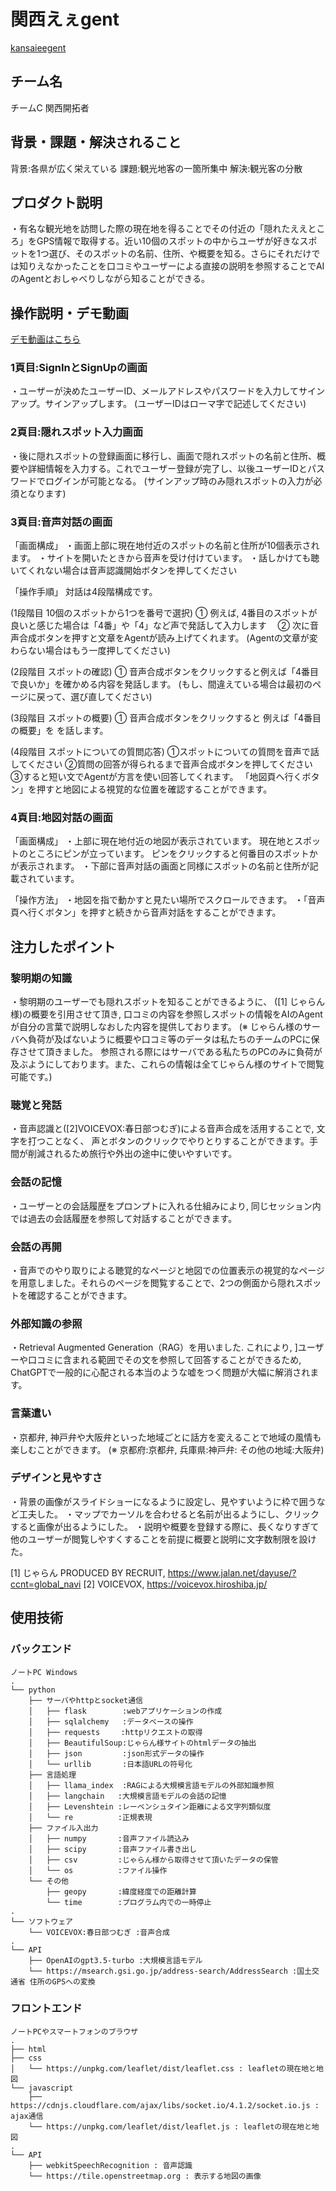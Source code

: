 # 関西えぇgent 
<!-- プロダクト名に変更してください -->

[kansaieegent](skansai_eegent_logo.png)

<!--[関西えぇgent](https://github.com/kc3hack/2024_C/blob/backend/kansai_eegent_logo.png?raw=true)-->

<!--![プロダクト名](https://kc3.me/cms/wp-content/uploads/2023/11/2b1b6d9083182c0ce0aeb60000b4d7a7.png)-->
<!-- プロダクト名・イメージ画像を差し変えてください -->


## チーム名
チームC 関西開拓者
<!-- チームIDとチーム名を入力してください -->


## 背景・課題・解決されること

<!-- テーマ「関西をいい感じに」に対して、考案するプロダクトがどういった(Why)背景から思いついたのか、どのよう(What)な課題があり、どのよう(How)に解決するのかを入力してください -->
背景:各県が広く栄えている
課題:観光地客の一箇所集中
解決:観光客の分散


## プロダクト説明

<!-- 開発したプロダクトの説明を入力してください -->
・有名な観光地を訪問した際の現在地を得ることでその付近の「隠れたええところ」をGPS情報で取得する。近い10個のスポットの中からユーザが好きなスポットを1つ選び、そのスポットの名前、住所、や概要を知る。さらにそれだけでは知りえなかったことを口コミやユーザーによる直接の説明を参照することでAIのAgentとおしゃべりしながら知ることができる。


## 操作説明・デモ動画
[デモ動画はこちら](https://www.youtube.com/watch?v=_FAA15ARmas)
<!-- 開発したプロダクトの操作説明について入力してください。また、操作説明デモ動画があれば、埋め込みやリンクを記載してください -->

### 1頁目:SignInとSignUpの画面

・ユーザーが決めたユーザーID、メールアドレスやパスワードを入力してサインアップ。サインアップします。
(ユーザーIDはローマ字で記述してください)



### 2頁目:隠れスポット入力画面

・後に隠れスポットの登録画面に移行し、画面で隠れスポットの名前と住所、概要や詳細情報を入力する。これでユーザー登録が完了し、以後ユーザーIDとパスワードでログインが可能となる。
(サインアップ時のみ隠れスポットの入力が必須となります)



### 3頁目:音声対話の画面


「画面構成」
・画面上部に現在地付近のスポットの名前と住所が10個表示されます。
・サイトを開いたときから音声を受け付けています。
・話しかけても聴いてくれない場合は音声認識開始ボタンを押してください


「操作手順」
対話は4段階構成です。

(1段階目 10個のスポットから1つを番号で選択)
① 例えば, 4番目のスポットが良いと感じた場合は「4番」や「4」など声で発話して入力します　
② 次に音声合成ボタンを押すと文章をAgentが読み上げてくれます。
(Agentの文章が変わらない場合はもう一度押してください)

(2段階目 スポットの確認)
① 音声合成ボタンをクリックすると例えば「4番目で良いか」を確かめる内容を発話します。
(もし、間違えている場合は最初のページに戻って、選び直してください)

(3段階目 スポットの概要)
① 音声合成ボタンをクリックすると 例えば「4番目の概要」を
を話します。

(4段階目 スポットについての質問応答)
①スポットについての質問を音声で話してください
②質問の回答が得られるまで音声合成ボタンを押してください
③すると短い文でAgentが方言を使い回答してくれます。
「地図頁へ行くボタン」を押すと地図による視覚的な位置を確認することができます。



### 4頁目:地図対話の画面

「画面構成」
・上部に現在地付近の地図が表示されています。
現在地とスポットのところにピンが立っています。
ピンをクリックすると何番目のスポットかが表示されます。
・下部に音声対話の画面と同様にスポットの名前と住所が記載されています。

「操作方法」
・地図を指で動かすと見たい場所でスクロールできます。
・「音声頁へ行くボタン」を押すと続きから音声対話をすることができます。


## 注力したポイント

<!-- 開発したプロダクトの中で、特に注力して作成した箇所・ポイントについて入力してください -->

### 黎明期の知識
・黎明期のユーザーでも隠れスポットを知ることができるように、 ([1] じゃらん様)の概要を引用させて頂き, 口コミの内容を参照しスポットの情報をAIのAgentが自分の言葉で説明しなおした内容を提供しております。
(※ じゃらん様のサーバへ負荷が及ばないように概要や口コミ等のデータは私たちのチームのPCに保存させて頂きました。 参照される際にはサーバである私たちのPCのみに負荷が及ぶようにしております。また、これらの情報は全てじゃらん様のサイトで閲覧可能です。)

### 聴覚と発話
・音声認識と([2]VOICEVOX:春日部つむぎ)による音声合成を活用することで, 文字を打つことなく、 声とボタンのクリックでやりとりすることができます。手間が削減されるため旅行や外出の途中に使いやすいです。

### 会話の記憶
・ユーザーとの会話履歴をプロンプトに入れる仕組みにより, 同じセッション内では過去の会話履歴を参照して対話することができます。

### 会話の再開
・音声でのやり取りによる聴覚的なページと地図での位置表示の視覚的なページを用意しました。それらのページを閲覧することで、2つの側面から隠れスポットを確認することができます。

### 外部知識の参照
・Retrieval Augmented Generation（RAG）を用いました. これにより, ]ユーザーや口コミに含まれる範囲でその文を参照して回答することができるため, ChatGPTで一般的に心配される本当のような嘘をつく問題が大幅に解消されます。

### 言葉遣い
・京都弁, 神戸弁や大阪弁といった地域ごとに話方を変えることで地域の風情も楽しむことができます。
(※ 京都府:京都弁, 兵庫県:神戸弁: その他の地域:大阪弁) 

### デザインと見やすさ
・背景の画像がスライドショーになるように設定し、見やすいように枠で囲うなど工夫した。
・マップでカーソルを合わせると名前が出るようにし、クリックすると画像が出るようにした。
・説明や概要を登録する際に、長くなりすぎて他のユーザーが閲覧しやすくすることを前提に概要と説明に文字数制限を設けた。


[1] じゃらん PRODUCED BY RECRUIT, https://www.jalan.net/dayuse/?ccnt=global_navi
[2] VOICEVOX, https://voicevox.hiroshiba.jp/

## 使用技術

<!-- 使用技術を入力してください -->
### バックエンド

```
ノートPC Windows  
.
└── python
    ├── サーバやhttpとsocket通信
    │   ├── flask        :webアプリケーションの作成
    │   ├── sqlalchemy   :データベースの操作
    │   ├── requests　   :httpリクエストの取得
    │   ├── BeautifulSoup:じゃらん様サイトのhtmlデータの抽出
    │   ├── json         :json形式データの操作
    │   └── urllib       :日本語URLの符号化
    ├── 言語処理
    │   ├── llama_index  :RAGによる大規模言語モデルの外部知識参照
    │   ├── langchain   :大規模言語モデルの会話の記憶
    │   ├── Levenshtein :レーベンシュタイン距離による文字列類似度
    │   └── re          :正規表現
    ├── ファイル入出力
    │   ├── numpy       :音声ファイル読込み
    │   ├── scipy       :音声ファイル書き出し
    │   ├── csv         :じゃらん様から取得させて頂いたデータの保管
    │   └── os          :ファイル操作
    └── その他
        ├── geopy　　　  :緯度経度での距離計算
        └── time        :プログラム内での一時停止
.
└── ソフトウェア
    └── VOICEVOX:春日部つむぎ :音声合成 
.
└── API
    ├── OpenAIのgpt3.5-turbo :大規模言語モデル
    └── https://msearch.gsi.go.jp/address-search/AddressSearch :国土交通省 住所のGPSへの変換
```


### フロントエンド
```
ノートPCやスマートフォンのブラウザ  
.   
├── html
├── css
│   └── https://unpkg.com/leaflet/dist/leaflet.css : leafletの現在地と地図
└── javascript
    ├── https://cdnjs.cloudflare.com/ajax/libs/socket.io/4.1.2/socket.io.js : ajax通信
    └── https://unpkg.com/leaflet/dist/leaflet.js : leafletの現在地と地図 
.
└── API
    ├── webkitSpeechRecognition : 音声認識
    └── https://tile.openstreetmap.org : 表示する地図の画像 
```
  
<!--
markdownの記法はこちらを参照してください！
https://docs.github.com/ja/get-started/writing-on-github/getting-started-with-writing-and-formatting-on-github/basic-writing-and-formatting-syntax
-->
